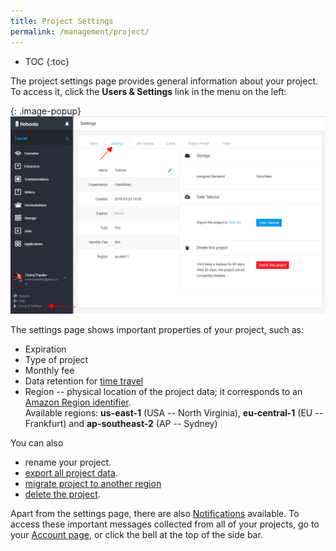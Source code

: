 ```yaml
---
title: Project Settings
permalink: /management/project/
---
```


* TOC
{:toc}

The project settings page provides general information about your project.
To access it, click the **Users & Settings** link in the menu on the left:

{: .image-popup}
![Screenshot - Project Settings](/management/project/settings.png)

The settings page shows important properties of your project, such as:

- Expiration
- Type of project
- Monthly fee
- Data retention for [time travel](/storage/tables/backups/)
- Region -- physical location of the project data; it corresponds to an
[Amazon Region identifier](https://docs.aws.amazon.com/AWSEC2/latest/UserGuide/using-regions-availability-zones.html#concepts-available-regions).
<br> Available regions: **us-east-1** (USA -- North Virginia), **eu-central-1** (EU -- Frankfurt) and **ap-southeast-2** (AP -- Sydney)

You can also

- rename your project.
- [export all project data](/management/project/export/).
- [migrate project to another region](/management/project/migration/)
- [delete the project](/management/project/delete/).

Apart from the settings page, there are also [Notifications](/management/account/#notifications) available. To access these
important messages collected from all of your projects, go to your [Account page](/management/account/), or click the bell at 
the top of the side bar.
